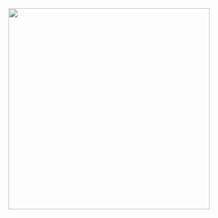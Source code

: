 <div>
  <img src="https://github.com/user-attachments/assets/2e251c4a-6b65-478f-a92c-10ed38570bef" width="400" height="400">
</div>
